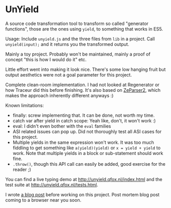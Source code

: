 # UnYield

A source code transformation tool to transform so called "generator functions", those are the ones using `yield`, to something that works in ES5.

Usage: Include `unyield.js` and the three files from `lib` in a project. Call `unyield(input);` and it returns you the transformed output.

Mainly a toy project. Probably won't be maintained, mainly a proof of concept "this is how I would do it" etc.

Little effort went into making it look nice. There's some low hanging fruit but output aesthetics were not a goal parameter for this project.

Complete clean-room implementation. I had not looked at Regenerator or how Traceur did this before finishing. It's also based on [ZeParser2](http://github.com/qfox/zeparser2/), which makes the approach inherently different anyways :)

Known limitations:

- finally: screw implementing that. It can be done, not worth my time.
- catch var after yield in catch scope: Yeah like, don't, it won't work :)
- eval: I didn't even bother with the `eval` families
- ASI related issues can pop up. Did not thoroughly test all ASI cases for this project.
- Multiple yields in the same expression won't work. It was too much fiddling to get something like `a(yield)(yield)` or `x = yield + yield` to work. Note that multiple yields in a block or sub-statement should work fine.
- `.throw()`, though this API call can easily be added, good exercise for the reader ;)

You can find a live typing demo at http://unyield.qfox.nl/index.html and the test suite at http://unyield.qfox.nl/tests.html.

I wrote [a blog post](http://qfox.nl/weblog/313) before working on this project. Post mortem blog post coming to a browser near you soon.
